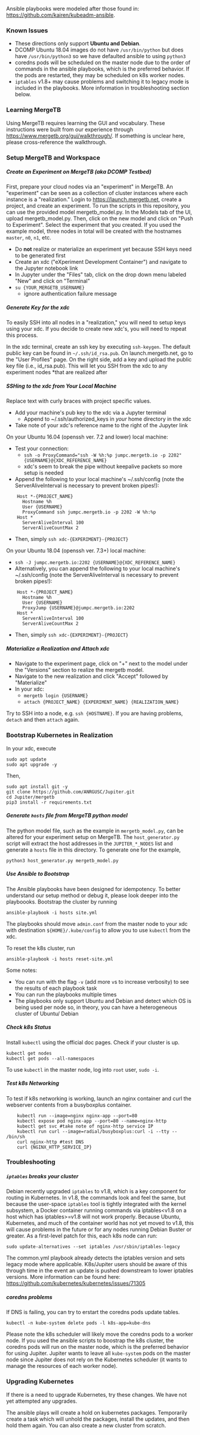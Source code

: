 Ansible playbooks were modeled after those found in:
https://github.com/kairen/kubeadm-ansible.

### Known Issues

 * These directions only support **Ubuntu and Debian**.
 * DCOMP Ubuntu 18.04 images do not have `/usr/bin/python` but does have 
   `/usr/bin/python3` so we have defaulted ansible to using `python3`
 * coredns pods will be scheduled on the master node due to the order of 
   commands in the ansible playbooks, which is the preferred  behavior. If the 
   pods are restarted, they may be scheduled on k8s worker nodes.
 * `iptables` v1.8+ may cause problems and switching it to legacy mode is
   included in the playbooks. More information in troubleshooting section below.

### Learning MergeTB

Using MergeTB requires learning the GUI and vocabulary. These instructions were
built from our experience through https://www.mergetb.org/gui/walkthrough/. If
something is unclear here, please cross-reference the walkthrough.

### Setup MergeTB and Workspace

##### Create an Experiment on MergeTB (aka DCOMP Testbed)

First, prepare your cloud nodes via an "experiment" in MergeTB. An "experiment"
can be seen as a collection of cluster instances where each instance is a
"realization." Login to https://launch.mergetb.net, create a project, and create 
an experiment. To run the scripts in this repository, you can use the provided
model mergetb_model.py. In the Models tab of the UI, upload mergetb_model.py. 
Then, click on the new model and click on "Push to Experiment". Select the 
experiment that you created. If you used the example model, three nodes in total
 will be created with the hostnames `master`, `n0`, `n1`, etc. 

 * Do **not** realize or materialize an experiment yet because SSH keys need to 
   be generated first
 * Create an xdc ("eXperiment Development Container") and navigate to the Jupyter
   notebook link
 * In Jupyter under the "Files" tab, click on the drop down menu labeled "New" 
   and click on "Terminal"
 * `su {YOUR_MERGETB_USERNAME}` 
   * ignore authentication failure message

##### Generate Key for the xdc

To easily SSH into all nodes in a "realization," you will need to setup keys 
using your xdc. If you decide to create new xdc's, you will need to repeat this
process.

In the xdc terminal, create an ssh key by executing `ssh-keygen`. The default
public key can be found in `~/.ssh/id_rsa.pub`. On launch.mergetb.net, go to
the "User Profiles" page. On the right side, add a key and upload the public
key file (i.e., id_rsa.pub). This will let you SSH from the xdc to any 
experiment nodes *that are realized after 

##### SSHing to the xdc from Your Local Machine

Replace text with curly braces with project specific values.

 * Add your machine's pub key to the xdc via a Jupyter terminal
   * Append to ~/.ssh/authorized_keys in *your* home directory in the xdc
 * Take note of your xdc's reference name to the right of the Jupyter link

On your Ubuntu 16.04 (openssh ver. 7.2 and lower) local machine:

 * Test your connection:
    * `ssh -o ProxyCommand="ssh -W %h:%p jumpc.mergetb.io -p 2202" {USERNAME}@{XDC_REFERENCE_NAME}`
    * xdc's seem to break the pipe without keepalive packets so more setup is needed
 * Append the following to your local machine's ~/.ssh/config (note the 
   ServerAliveInterval is necessary to prevent broken pipes!):

```
    Host *-{PROJECT_NAME}
      Hostname %h
      User {USERNAME}
      ProxyCommand ssh jumpc.mergetb.io -p 2202 -W %h:%p
    Host *
      ServerAliveInterval 100
      ServerAliveCountMax 2
```

 * Then, simply `ssh xdc-{EXPERIMENT}-{PROJECT}`

On your Ubuntu 18.04 (openssh ver. 7.3+) local machine: 

 * `ssh -J jumpc.mergetb.io:2202 {USERNAME}@{XDC_REFERENCE_NAME}`
 * Alternatively, you can append the following to your local machine's 
 ~/.ssh/config (note the ServerAliveInterval is necessary to prevent broken pipes!):

```
    Host *-{PROJECT_NAME}
      Hostname %h
      User {USERNAME}
      ProxyJump {USERNAME}@jumpc.mergetb.io:2202
    Host *
      ServerAliveInterval 100
      ServerAliveCountMax 2
```

 * Then, simply `ssh xdc-{EXPERIMENT}-{PROJECT}`

##### Materialize a Realization and Attach xdc

 * Navigate to the experiment page, click on "+" next to the model under the 
"Versions" section to realize the mergetb model.
 * Navigate to the new realization and click "Accept" followed by "Materialize"
 * In your xdc: 
    * `mergetb login {USERNAME}`
    * `attach {PROJECT_NAME} {EXPERIMENT_NAME} {REALIZATION_NAME}`

Try to SSH into a node, e.g. `ssh {HOSTNAME}`. If you are having problems, 
`detach` and then `attach` again.

### Bootstrap Kubernetes in Realization

In your xdc, execute

    sudo apt update
    sudo apt upgrade -y

Then,

    sudo apt install git -y
    git clone https://github.com/ANRGUSC/Jupiter.git
    cd Jupiter/mergetb
    pip3 install -r requirements.txt

##### Generate `hosts` file from MergeTB python model 

The python model file, such as the example in `mergetb_model.py`, can be altered for 
your experiment setup on MergeTB. The `host_generator.py` script will extract the
host addresses in the `JUPITER_*_NODES` list and generate a `hosts` file
in this directory. To generate one for the example,

    python3 host_generator.py mergetb_model.py

##### Use Ansible to Bootstrap

The Ansible playbooks have been designed for idempotency. To better understand
our setup method or debug it, please look deeper into the playboooks. Bootstrap
the cluster by running

    ansible-playbook -i hosts site.yml 

The playbooks should move `admin.conf` from the master node to your xdc with
destination `${HOME}/.kube/config` to allow you to use `kubectl` from the xdc.

To reset the k8s cluster, run

    ansible-playbook -i hosts reset-site.yml

Some notes:

 * You can run with the flag `-v` (add more `v`s to increase verbosity) to see
 the results of each playbook task
 * You can run the playbooks multiple times
 * The playbooks only support Ubuntu and Debian and detect which OS is being 
 used per node so, in theory, you can have a heterogeneous cluster of Ubuntu/
 Debian

##### Check k8s Status

Install `kubectl` using the official doc pages. Check if your cluster is up.

    kubectl get nodes
    kubectl get pods --all-namespaces

To use `kubectl` in the master node, log into `root` user, `sudo -i`.

##### Test k8s Networking

To test if k8s networking is working, launch an nginx container and curl the
webserver contents from a busyboxplus container.

```
    kubectl run --image=nginx nginx-app --port=80
    kubectl expose pod nginx-app --port=80 --name=nginx-http
    kubectl get svc #take note of nginx-http service IP
    kubectl run curl --image=radial/busyboxplus:curl -i --tty -- /bin/sh
    curl nginx-http #test DNS
    curl {NGINX_HTTP_SERVICE_IP}
```

### Troubleshooting

##### `iptables` breaks your cluster

Debian recently upgraded `iptables` to v1.8, which is a key component for
routing in Kubernetes. In v1.8, the commands look and feel the same, but because
the user-space `iptables` tool is tightly integrated with the kernel subsystem,
a Docker container running commands via iptables&lt;v1.8 on a host which has
iptables>=v1.8 will not work properly. Because Ubuntu, Kubernetes, and much of
the container world has not yet moved to v1.8, this will cause problems in the
future or for any nodes running Debian Buster or greater. As a first-level patch
for this, each k8s node can run:

    sudo update-alternatives --set iptables /usr/sbin/iptables-legacy

The common.yml playbook already detects the iptables version and sets legacy 
mode where applicable. K8s/Jupiter users should be aware of this through time in
the event an update is pushed downstream to lower iptables versions. More
information can be found here: 
https://github.com/kubernetes/kubernetes/issues/71305

##### coredns problems

If DNS is failing, you can try to erstart the coredns pods update tables.

    kubectl -n kube-system delete pods -l k8s-app=kube-dns

Please note the k8s scheduler will likely move the coredns pods to a worker 
node. If you used the ansible scripts to boostrap the k8s cluster, the coredns
pods will run on the master node, which is the preferred behavior for using
Jupiter. Jupiter wants to leave all `kube-system` pods on the master node since
Jupiter does not rely on the Kubernetes scheduler (it wants to manage the
resources of each worker node).

### Upgrading Kubernetes

If there is a need to upgrade Kubernetes, try these changes. We have not yet
attempted any upgrades.

The ansible plays will create a hold on kubernetes packages. Temporarily create
a task which will unhold the packages, install the updates, and then hold them
again. You can also create a new cluster from scratch.
